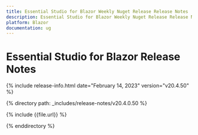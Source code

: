 ```yaml
---
title: Essential Studio for Blazor Weekly Nuget Release Release Notes  
description: Essential Studio for Blazor Weekly Nuget Release Release Notes 
platform: Blazor
documentation: ug
---
```


# Essential Studio for  Blazor  Release Notes  

{% include release-info.html date="February 14, 2023"  version="v20.4.50" %} 

{% directory path: _includes/release-notes/v20.4.0.50  %}

{% include {{file.url}} %}

{% enddirectory %}

